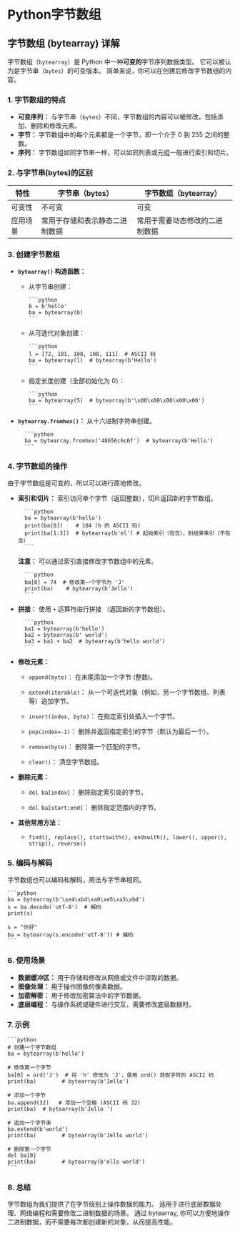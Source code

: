 # Python字节数组

## 字节数组 (bytearray) 详解

字节数组（`bytearray`）是 Python 中一种**可变的**字节序列数据类型。 它可以被认为是字节串（`bytes`）的可变版本。 简单来说，你可以在创建后修改字节数组的内容。

### 1. 字节数组的特点

* **可变序列：**  与字节串（`bytes`）不同，字节数组的内容可以被修改，包括添加、删除和修改元素。
* **字节：**  字节数组中的每个元素都是一个字节，即一个介于 0 到 255 之间的整数。
* **序列：** 字节数组如同字节串一样，可以如同列表或元组一般进行索引和切片。

### 2.  与字节串(bytes)的区别

| 特性      | 字节串（bytes） | 字节数组（bytearray） |
| ------- | -------- | ---------- |
| 可变性    | 不可变     | 可变       |
| 应用场景  | 常用于存储和表示静态二进制数据  | 常用于需要动态修改的二进制数据   |

### 3. 创建字节数组

* **`bytearray()` 构造函数：**

  * 从字节串创建：

        ```python
        b = b'hello'
        ba = bytearray(b)
        ```

  * 从可迭代对象创建：

        ```python
        l = [72, 101, 108, 108, 111]  # ASCII 码
        ba = bytearray(l)  # bytearray(b'Hello')
        ```

  * 指定长度创建（全部初始化为 0）：

        ```python
        ba = bytearray(5)  # bytearray(b'\x00\x00\x00\x00\x00')
        ```

* **`bytearray.fromhex()`：**  从十六进制字符串创建。

        ```python
        ba = bytearray.fromhex('48656c6c6f')  # bytearray(b'Hello')
        ```

### 4. 字节数组的操作

由于字节数组是可变的，所以可以进行原地修改。

* **索引和切片：** 索引访问单个字节（返回整数），切片返回新的字节数组。

        ```python
        ba = bytearray(b'hello')
        print(ba[0])    # 104 (h 的 ASCII 码)
        print(ba[1:3])  # bytearray(b'el') # 起始索引（包含），到结束索引（不包含）
        ```

    **注意：** 可以通过索引直接修改字节数组中的元素。

        ```python
        ba[0] = 74  # 修改第一个字节为 'J'
        print(ba)    # bytearray(b'Jello')
        ```

* **拼接：** 使用 `+` 运算符进行拼接 （返回新的字节数组）。

        ```python
        ba1 = bytearray(b'hello')
        ba2 = bytearray(b' world')
        ba3 = ba1 + ba2  # bytearray(b'hello world')
        ```

* **修改元素：**

  * `append(byte)`： 在末尾添加一个字节 (整数)。

  * `extend(iterable)`： 从一个可迭代对象（例如，另一个字节数组、列表等）追加字节。

  * `insert(index, byte)`： 在指定索引处插入一个字节。

  * `pop(index=-1)`：  删除并返回指定索引的字节（默认为最后一个）。

  * `remove(byte)`：  删除第一个匹配的字节。

  * `clear()`： 清空字节数组。

* **删除元素：**

  * `del ba[index]`：  删除指定索引处的字节。

  * `del ba[start:end]`： 删除指定范围内的字节。

* **其他常用方法：**

  * `find(), replace(), startswith(), endswith(), lower(), upper(), strip(), reverse()`

### 5. 编码与解码

字节数组也可以编码和解码，用法与字节串相同。

    ```python
    ba = bytearray(b'\xe4\xbd\xa0\xe5\xa5\xbd')
    s = ba.decode('utf-8')  # 解码
    print(s)

    s = "你好"
    ba = bytearray(s.encode('utf-8')) # 编码
    ```

### 6. 使用场景

* **数据缓冲区：**  用于存储和修改从网络或文件中读取的数据。
* **图像处理：**  用于操作图像的像素数据。
* **加密解密：**  用于修改加密算法中的字节数据。
* **底层编程：** 与操作系统或硬件进行交互，需要修改底层数据时。

### 7. 示例

    ```python
    # 创建一个字节数组
    ba = bytearray(b'hello')

    # 修改第一个字节
    ba[0] = ord('J')  # 将 'h' 修改为 'J'，使用 ord() 获取字符的 ASCII 码
    print(ba)        # bytearray(b'Jello')

    # 添加一个字节
    ba.append(32)   # 添加一个空格 (ASCII 码 32)
    print(ba)  # bytearray(b'Jello ')

    # 追加一个字节串
    ba.extend(b'world')
    print(ba)        # bytearray(b'Jello world')

    # 删除第一个字节
    del ba[0]
    print(ba)        # bytearray(b'ello world')
    ```

### 8.  总结

字节数组为我们提供了在字节级别上操作数据的能力。 适用于进行底层数据处理、网络编程和需要修改二进制数据的场景。  通过 bytearray,  你可以方便地操作二进制数据，而不需要每次都创建新的对象，从而提高性能。

